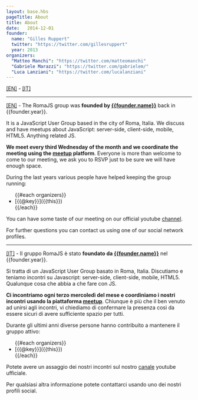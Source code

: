 ```yaml
---
layout: base.hbs
pageTitle: About
title: About
date:   2014-12-01
founder:
  name: "Gilles Ruppert"
  twitter: "https://twitter.com/gillesruppert"
  year: 2013
organizers:
  "Matteo Manchi": "https://twitter.com/matteomanchi"
  "Gabriele Marazzi": "https://twitter.com/gabrielem/"
  "Luca Lanziani": "https://twitter.com/lucalanziani"
---
```


[[EN]](#EN) - [[IT]](#IT)

---

[[EN]](#EN)<a name="EN"></a> - The RomaJS group was **founded by [{{founder.name}}]({{founder.twitter}})** back in {{founder.year}}.

It is a JavaScript User Group based in the city of Roma, Italia.
We discuss and have meetups about JavaScript: server-side, client-side, mobile, HTML5. Anything related JS.

**We meet every third Wednesday of the month and we coordinate the meeting using the [meetup](http://www.meetup.com/RomaJS/) platform**.
Everyone is more than welcome to come to our meeting, we ask you to RSVP just to be sure we will have enough space.

During the last years various people have helped keeping the group running:

<ul>
{{#each organizers}}
<li>[{{@key}}]({{this}})</li>
{{/each}}
</ul>

You can have some taste of our meeting on our official youtube [channel](https://www.youtube.com/channel/UCFm8OPi5USbFybw9SaTLxeA).

For further questions you can contact us using one of our social network profiles.

---

[[IT]](#IT)<a name="IT"></a> - Il gruppo RomaJS è stato **foundato da [{{founder.name}}]({{founder.twitter}})** nel {{founder.year}}.

Si tratta di un JavaScript User Group basato in Roma, Italia.
Discutiamo e teniamo incontri su Javascript: server-side, client-side, mobile, HTML5. Qualunque cosa che abbia a che fare con JS.

**Ci incontriamo ogni terzo mercoledì del mese e coordiniamo i nostri incontri usando la piattaforma [meetup](http://www.meetup.com/RomaJS/)**.
Chiunque è più che il ben venuto ad unirsi agli incontri, vi chiediamo di confermare la presenza così da essere sicuri di avere sufficiente spazio per tutti.

Durante gli ultimi anni diverse persone hanno contribuito a mantenere il gruppo attivo:

<ul>
{{#each organizers}}
<li>[{{@key}}]({{this}})</li>
{{/each}}
</ul>

Potete avere un assaggio dei nostri incontri sul nostro [canale](https://www.youtube.com/channel/UCFm8OPi5USbFybw9SaTLxeA) youtube ufficiale.

Per qualsiasi altra informazione potete contattarci usando uno dei nostri profili social.
